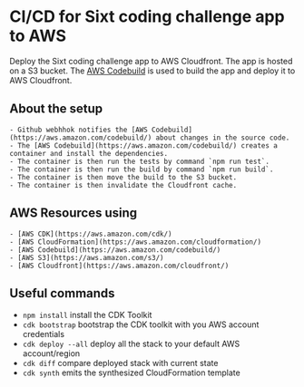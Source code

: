 # CI/CD for Sixt coding challenge app to AWS

Deploy the Sixt coding challenge app to AWS Cloudfront. The app is hosted on a S3 bucket.
The [AWS Codebuild](https://aws.amazon.com/codebuild/) is used to build the app and deploy it to AWS Cloudfront.

## About the setup

    - Github webhhok notifies the [AWS Codebuild](https://aws.amazon.com/codebuild/) about changes in the source code.
    - The [AWS Codebuild](https://aws.amazon.com/codebuild/) creates a container and install the dependencies.
    - The container is then run the tests by command `npm run test`.
    - The container is then run the build by command `npm run build`.
    - The container is then move the build to the S3 bucket.
    - The container is then invalidate the Cloudfront cache.

## AWS Resources using

    - [AWS CDK](https://aws.amazon.com/cdk/)
    - [AWS CloudFormation](https://aws.amazon.com/cloudformation/)
    - [AWS Codebuild](https://aws.amazon.com/codebuild/)
    - [AWS S3](https://aws.amazon.com/s3/)
    - [AWS Cloudfront](https://aws.amazon.com/cloudfront/)

## Useful commands

- `npm install` install the CDK Toolkit
- `cdk bootstrap` bootstrap the CDK toolkit with you AWS account credentials
- `cdk deploy --all` deploy all the stack to your default AWS account/region
- `cdk diff` compare deployed stack with current state
- `cdk synth` emits the synthesized CloudFormation template
